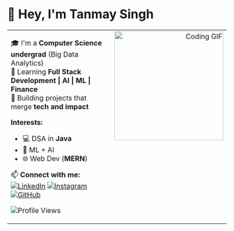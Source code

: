# 👋 Hey, I'm Tanmay Singh

<table>
  <tr>
    <td width="65%" valign="top">

🎓 I'm a **Computer Science undergrad** (Big Data Analytics)  
🚀 Learning **Full Stack Development | AI | ML | Finance**  
🧩 Building projects that merge **tech and impact**  

**Interests:**  
- 💻 DSA in **Java**  
- 🤖 ML + AI  
- 🌐 Web Dev (**MERN**)  

📫 **Connect with me:**  
[![LinkedIn](https://img.shields.io/badge/LinkedIn-blue?logo=linkedin)](https://www.linkedin.com/in/tanmay-singh-366717291/)
[![Instagram](https://img.shields.io/badge/Instagram-orange?logo=instagram)](https://instagram.com/tannnmayy)
[![GitHub](https://img.shields.io/badge/GitHub-grey?logo=github)](https://github.com/tannnmayy)

![Profile Views](https://komarev.com/ghpvc/?username=tannnmayy)

   </td>
   <td width="35%" align="right" valign="top">
     <img src="https://media1.giphy.com/media/v1.Y2lkPTc5MGI3NjExcmM3c3dhMmR1NGdndTdzamRheHdzemE3bnVsdXQwcnZvaWpnaHN3eSZlcD12MV9pbnRlcm5hbF9naWZfYnlfaWQmY3Q9Zw/3ndAvMC5LFPNMCzq7m/giphy.gif" width="250" alt="Coding GIF"/>
   </td>
  </tr>
</table>
